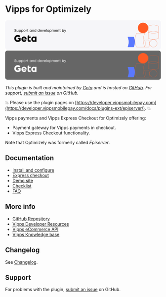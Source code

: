 <!-- START_METADATA
---
title: Vipps for Optimizely
sidebar_label: Introduction
sidebar_position: 1
description: Offer Vipps payments and Express Checkout for Optimizely.
pagination_next: null
pagination_prev: null
---
END_METADATA -->

# Vipps for Optimizely

![Support and development by Geta ](./docs/images/geta.svg#gh-light-mode-only)![Support and development by Geta](./docs/images/geta_dark.svg#gh-dark-mode-only)

*This plugin is built and maintained by [Geta](https://getadigital.com/?epslanguage=en) and is hosted on [GitHub](https://github.com/vippsas/vipps-episerver). For support, [submit an issue](https://github.com/vippsas/vipps-episerver/issues) on GitHub.*

<!-- START_COMMENT -->
💥 Please use the plugin pages on [https://developer.vippsmobilepay.com](https://developer.vippsmobilepay.com/docs/plugins-ext/episerver/). 💥
<!-- END_COMMENT -->

Vipps payments and Vipps Express Checkout for Optimizely offering:

- Payment gateway for Vipps payments in checkout.
- Vipps Express Checkout functionality.

Note that Optimizely was formerly called *Episerver*.

## Documentation

- [Install and configure](docs/configure.md)
- [Express checkout](docs/express_checkout.md)
- [Demo site](docs/demo_site.md)
- [Checklist](docs/checklist.md)
- [FAQ](docs/faq.md)

## More info

- [GitHub Repository](https://github.com/vippsas/vipps-episerver)
- [Vipps Developer Resources](https://developer.vippsmobilepay.com/)
- [Vipps eCommerce API](https://developer.vippsmobilepay.com/docs/APIs/ecom-api/)
- [Vipps Knowledge base](https://developer.vippsmobilepay.com/docs/knowledge-base/)

## Changelog

See [Changelog](CHANGELOG.md).

## Support

For problems with the plugin,
[submit an issue](https://github.com/vippsas/vipps-episerver/issues) on GitHub.

